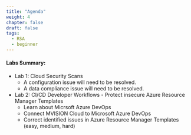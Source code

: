 ```yaml
---
title: "Agenda"
weight: 4
chapter: false
draft: false
tags:
  - RSA
  - beginner
---
```


#### Labs Summary: 
+ Lab 1: Cloud Security Scans
     - A configuration issue will need to be resolved. 
     - A data compliance issue will need to be resolved. 
+ Lab 2:  CI/CD Developer Workflows - Protect insecure Azure Resource Manager Templates
     - Learn about Micrsoft Azure DevOps
     - Connect MVISION Cloud to Microsoft Azure DevOps
     - Correct identified issues in Azure Resource Manager Templates (easy, medium, hard) 

